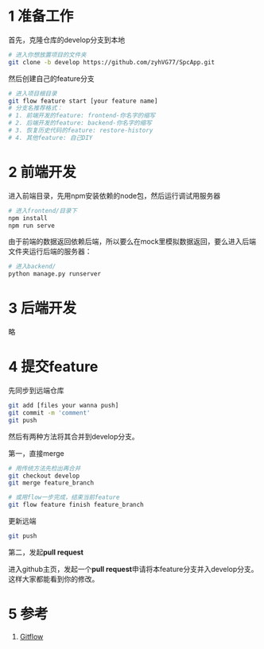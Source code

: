 # 1 准备工作

首先，克隆仓库的develop分支到本地

```bash
# 进入你想放置项目的文件夹
git clone -b develop https://github.com/zyhVG77/SpcApp.git
```

然后创建自己的feature分支

```bash
# 进入项目根目录
git flow feature start [your feature name]
# 分支名推荐格式：
# 1. 前端开发的feature: frontend-你名字的缩写
# 2. 后端开发的feature: backend-你名字的缩写
# 3. 恢复历史代码的feature: restore-history
# 4. 其他feature: 自己DIY
```

# 2 前端开发

进入前端目录，先用npm安装依赖的node包，然后运行调试用服务器

```bash
# 进入frontend/目录下
npm install
npm run serve
```

由于前端的数据返回依赖后端，所以要么在mock里模拟数据返回，要么进入后端文件夹运行后端的服务器：

```bash
# 进入backend/
python manage.py runserver
```

# 3 后端开发

略

# 4 提交feature

先同步到远端仓库

```bash
git add [files your wanna push]
git commit -m 'comment'
git push
```

然后有两种方法将其合并到develop分支。

第一，直接merge

```bash
# 用传统方法先检出再合并
git checkout develop
git merge feature_branch

# 或用flow一步完成，结束当前feature
git flow feature finish feature_branch
```

更新远端

```bash
git push
```

第二，发起**pull request**

进入github主页，发起一个**pull request**申请将本feature分支并入develop分支。这样大家都能看到你的修改。

# 5 参考

1. [Gitflow](https://www.atlassian.com/git/tutorials/comparing-workflows/gitflow-workflow#:~:text=The%20overall%20flow%20of%20Gitflow,merged%20into%20the%20develop%20branch)